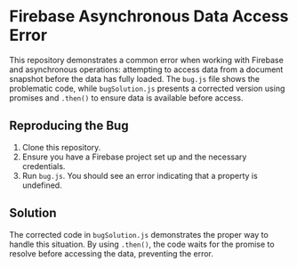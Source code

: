 # Firebase Asynchronous Data Access Error
This repository demonstrates a common error when working with Firebase and asynchronous operations: attempting to access data from a document snapshot before the data has fully loaded.  The `bug.js` file shows the problematic code, while `bugSolution.js` presents a corrected version using promises and `.then()` to ensure data is available before access.

## Reproducing the Bug
1.  Clone this repository.
2.  Ensure you have a Firebase project set up and the necessary credentials.
3.  Run `bug.js`. You should see an error indicating that a property is undefined.

## Solution
The corrected code in `bugSolution.js` demonstrates the proper way to handle this situation. By using `.then()`, the code waits for the promise to resolve before accessing the data, preventing the error.